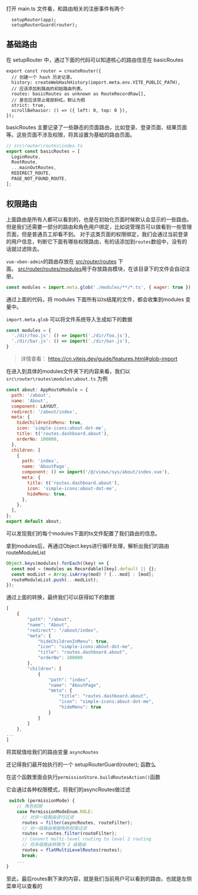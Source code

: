 打开 main.ts 文件看，和路由相关的注册事件有两个
```
  setupRouter(app);
  setupRouterGuard(router);
```

## 基础路由
在 setupRouter 中，通过下面的代码可以知道核心的路由信息在 basicRoutes
```
export const router = createRouter({
  // 创建一个 hash 历史记录。
  history: createWebHashHistory(import.meta.env.VITE_PUBLIC_PATH),
  // 应该添加到路由的初始路由列表。
  routes: basicRoutes as unknown as RouteRecordRaw[],
  // 是否应该禁止尾部斜杠。默认为假
  strict: true,
  scrollBehavior: () => ({ left: 0, top: 0 }),
});
```

basicRoutes 主要记录了一些静态的页面路由，比如登录、登录页面、结果页面等。这些页面不涉及权限，将其设置为基础的路由页面。
``` js
// src\router\routes\index.ts
export const basicRoutes = [
  LoginRoute,
  RootRoute,
  ...mainOutRoutes,
  REDIRECT_ROUTE,
  PAGE_NOT_FOUND_ROUTE,
];
```

## 权限路由
上面路由是所有人都可以看到的，也是在初始化页面时候默认会显示的一些路由。
但是我们还需要一部分的路由和角色用户绑定，比如说管理员可以做看到一些管理页面，但是普通员工却看不到。
对于这类页面的权限绑定，我们会通过当前登录的用户信息，判断它下面有哪些权限路由，有的话添加到`routes`数组中，没有的话就过滤除去。

`vue-vben-admin`的路由存放在 [src/router/routes](https://github.com/vbenjs/vue-vben-admin/tree/main/src/router/routes) 下面。 [src/router/routes/modules](https://github.com/vbenjs/vue-vben-admin/tree/main/src/router/routes/modules)用于存放路由模块，在该目录下的文件会自动注册。

```js
const modules = import.meta.glob('./modules/**/*.ts', { eager: true });
```
通过上面的代码，将 modules 下面所有以ts结尾的文件，都会收集到modules 变量中。

 `import.meta.glob` 可以将文件系统导入生成如下的数据
 
```js
const modules = {
  './dir/foo.js': () => import('./dir/foo.js'),
  './dir/bar.js': () => import('./dir/bar.js'),
}
```

> 详情查看： https://cn.vitejs.dev/guide/features.html#glob-import

在进入到具体的modules文件夹下的内容来看，我们以 `src\router\routes\modules\about.ts` 为例
``` js
const about: AppRouteModule = {
  path: '/about',
  name: 'About',
  component: LAYOUT,
  redirect: '/about/index',
  meta: {
    hideChildrenInMenu: true,
    icon: 'simple-icons:about-dot-me',
    title: t('routes.dashboard.about'),
    orderNo: 100000,
  },
  children: [
    {
      path: 'index',
      name: 'AboutPage',
      component: () => import('/@/views/sys/about/index.vue'),
      meta: {
        title: t('routes.dashboard.about'),
        icon: 'simple-icons:about-dot-me',
        hideMenu: true,
      },
    },
  ],
};
export default about;
```
可以发现我们的每个modules下面的ts文件配置了我们路由的信息。


拿到modules后，再通过Object.keys进行循环处理，解析出我们的路由routeModuleList
```js
Object.keys(modules).forEach((key) => {
  const mod = (modules as Recordable)[key].default || {};
  const modList = Array.isArray(mod) ? [...mod] : [mod];
  routeModuleList.push(...modList);
});
```

通过上面的转换，最终我们可以获得如下的数据
```js
[
	{
	    "path": "/about",
	    "name": "About",
	    "redirect": "/about/index",
	    "meta": {
	        "hideChildrenInMenu": true,
	        "icon": "simple-icons:about-dot-me",
	        "title": "routes.dashboard.about",
	        "orderNo": 100000
	    },
	    "children": [
	        {
	            "path": "index",
	            "name": "AboutPage",
	            "meta": {
	                "title": "routes.dashboard.about",
	                "icon": "simple-icons:about-dot-me",
	                "hideMenu": true
	            }
	        }
	    ]
	},
...
]
```
将其赋值给我们的路由变量 `asyncRoutes`


还记得我们最开始执行的一个  setupRouterGuard(router); 函数么

在这个函数里面会执行`permissionStore.buildRoutesAction()`函数

它会通过各种权限模式，将我们的asyncRoutes做过滤

```js
 switch (permissionMode) {
	// 角色权限
	case PermissionModeEnum.ROLE:
	  // 对非一级路由进行过滤
	  routes = filter(asyncRoutes, routeFilter);
	  // 对一级路由根据角色权限过滤
	  routes = routes.filter(routeFilter);
	  // Convert multi-level routing to level 2 routing
	  // 将多级路由转换为 2 级路由
	  routes = flatMultiLevelRoutes(routes);
	  break;
    ...
}
```

至此，最后routes剩下来的内容，就是我们当前用户可以看到的路由，也就是左侧菜单可以查看的